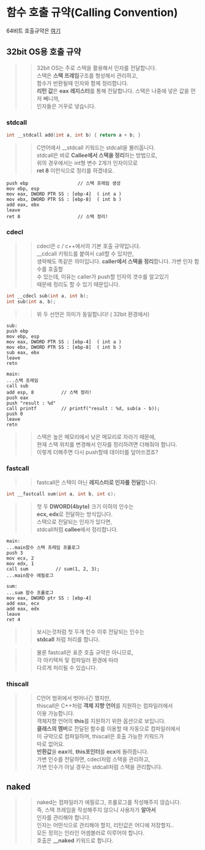 # 함수 호출 규약(Calling Convention)

64비트 호출규약은 [여기](https://github.com/Nighthom/Files/blob/main/Study/C/lesson/%ED%95%A8%EC%88%98/64%EB%B9%84%ED%8A%B8%20%ED%98%B8%EC%B6%9C%20%EA%B7%9C%EC%95%BD.md)

## 32bit OS용 호출 규약
>> 32bit OS는 주로 스택을 활용해서 인자를 전달합니다.  
>> 스택은 **스택 프레임**구조를 형성해서 관리하고,  
>> 함수가 반환될때 인자와 함께 정리합니다.  
>> **리턴 값**은 **eax 레지스터**를 통해 전달합니다. 
>> 스택은 나중에 넣은 값을 먼저 빼니까,  
>> 인자들은 거꾸로 넣습니다.   

### stdcall
```C
int __stdcall add(int a, int b) { return a + b; }
```
>> C언어에서 \_\_stdcall 키워드는 stdcall을 불러옵니다.  
>> stdcall은 바로 **Callee에서 스택을 정리**하는 방법으로,   
>> 위의 경우에서는 int형 변수 2개가 인자이므로   
>> **ret 8** 이런식으로 정리를 하겠네요.  
```ASM
push ebp                  // 스택 프레임 생성
mov ebp, esp
mov eax, DWORD PTR SS : [ebp-4]  ( int a )
mov ebx, DWORD PTR SS : [ebp-8]  ( int b )
add eax, ebx
leave
ret 8                     // 스택 정리!
```
### cdecl
>> cdecl은 c / c++에서의 기본 호출 규약입니다.  
>> \_\_cdcall 키워드를 붙여서 call할 수 있지만,  
>> 생략해도 똑같은 의미입니다.
>> **caller에서 스택을 정리**합니다. 가변 인자 함수를 호출할  
>> 수 있는데, 이유는 caller가 push할 인자의 갯수를 알고있기  
>> 때문에 정리도 할 수 있기 때문입니다.  
```C
int __cdecl sub(int a, int b);
int sub(int a, b);
```
>> 위 두 선언은 의미가 동일합니다! ( 32bit 환경에서)
```ASM
sub:
push ebp
mov ebp, esp
mov eax, DWORD PTR SS : [ebp-4]  ( int a )
mov ebx, DWORD PTR SS : [ebp-8]  ( int b )
sub eax, ebx
leave
retn

main:
...스택 프레임
call sub
add esp, 8          // 스택 정리! 
push eax
push "result : %d" 
call printf         // printf("result : %d, sub(a - b));
push 0
leave 
retn
```
>> 스택은 높은 메모리에서 낮은 메모리로 자라기 때문에,   
>> 현재 스택 위치를 변경해서 인자를 정리하려면 더해줘야 합니다.    
>> 이렇게 더해주면 다시 push할때 데이터를 덮어쓰겠죠?  

### fastcall
>> fastcall은 스택이 아닌 **레지스터로 인자를 전달**합니다.  
```C
int __fastcall sum(int a, int b, int c);
```
>> 첫 두 **DWORD(4byte)** 크기 이하의 인수는   
>> **ecx, edx**로 전달하는 방식입니다.   
>> 스택으로 전달되는 인자가 있다면,  
>> stdcall처럼 **callee**에서 정리합니다.  

```ASM
main: 
...main함수 스택 프레임 프롤로그
push 3
mov ecx, 2
mov edx, 1
call sum          // sum(1, 2, 3);
...main함수 에필로그

sum:
...sum 함수 프롤로그
mov eax, DWORD ptr SS : [ebp-4]
add eax, ecx
add eax, edx
leave
ret 4
```
>> 보시는것처럼 첫 두개 인수 이후 전달되는 인수는    
>> **stdcall** 처럼 처리를 합니다.  

>> 물론 fastcall은 표준 호출 규약은 아니므로,    
>> 각 아키텍쳐 및 컴파일러 환경에 따라   
>> 다르게 처리될 수 있습니다.  

### thiscall

>> C언어 범위에서 벗어나긴 했지만,  
>> thiscall은 C++처럼 **객체 지향 언어**를 지원하는 컴파일러에서    
>> 이용 가능합니다.    
>> 객체지향 언어의 **this**를 지원하기 위한 옵션으로 보입니다.    
>> **클래스의 멤버**로 전달된 함수를 이용할 때 자동으로 컴파일러에서    
>> 이 규약으로 컴파일하며,  thiscall은 호출 가능한 키워드가    
>> 따로 없어요.  
>> **반환값**을 **eax**에, **this포인터**를 **ecx**에 돌려줍니다.  
>> 가변 인수를 전달하면, cdecl처럼 스택을 관리하고,   
>> 가변 인수가 아닐 경우는 stdcall처럼 스택을 관리합니다.  

## naked

>> naked는 컴파일러가 에필로그, 프롤로그를 작성해주지 않습니다.    
>> 즉, 스택 프레임을 작성해주지 않으니 사용자가 __알아서__      
>> 인자를 관리해야 합니다.    
>> 인자는 어떤식으로 관리해야 할지, 리턴값은 어디에 저장할지..    
>> 모든 정의는 인라인 어셈블러로 이루어야 합니다.    
>> 호출은 __\_\_naked__ 키워드로 합니다.  
